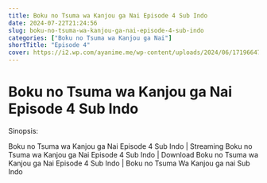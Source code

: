 ```yaml
---
title: Boku no Tsuma wa Kanjou ga Nai Episode 4 Sub Indo
date: 2024-07-22T21:24:56
slug: boku-no-tsuma-wa-kanjou-ga-nai-episode-4-sub-indo
categories: ["Boku no Tsuma wa Kanjou ga Nai"]
shortTitle: "Episode 4"
cover: https://i2.wp.com/ayanime.me/wp-content/uploads/2024/06/1719664716-3599-143646.jpg
---
```


# Boku no Tsuma wa Kanjou ga Nai Episode 4 Sub Indo

<iframe-loader iframe-src1="https://play.ayanime.me/include/fluidplayer/fluidplayer.php?VideoSrc1=https%3A%2F%2Fdrive.google.com%2Ffile%2Fd%2F1uUSxx-VcnegNkDIqujNG6XHYjbu7qm9Q%2Fview%3Fusp%3Ddrive_link&VideoType1=video%2Fmp4&VideoQuality1=480p&VideoSrc2=https%3A%2F%2Fdrive.google.com%2Ffile%2Fd%2F1w8kVlpvk8ncmqxVubZ3iIhjux4DGhkql%2Fview%3Fusp%3Ddrive_link&VideoType2=video%2Fmp4&VideoQuality2=720p&VideoSrc3=https%3A%2F%2Fdrive.google.com%2Ffile%2Fd%2F1znlDERwyfWJpOAce3HDobzJuL6qO50lz%2Fview%3Fusp%3Ddrive_link&VideoType3=video%2Fmp4&VideoQuality3=1080p&VideoPoster=&VideoTrack1=&kind1=&srclang1=&label1=Indonesia&default1=&player=fluid+player&server=Drive+API&api=&width=100%25&height=900px" iframe-src2="https://drive.google.com/file/d/1znlDERwyfWJpOAce3HDobzJuL6qO50lz/preview"></iframe-loader>

Sinopsis:
<p>Boku no Tsuma wa Kanjou ga Nai Episode 4 Sub Indo | Streaming Boku no Tsuma wa Kanjou ga Nai Episode 4 Sub Indo | Download Boku no Tsuma wa Kanjou ga Nai Episode 4 Sub Indo | Boku no Tsuma Wa Kanjou ga nai Sub Indo</p>

